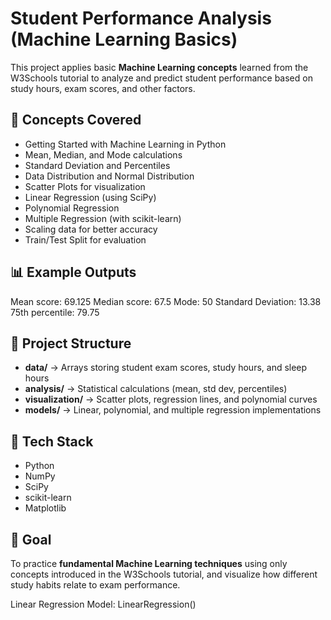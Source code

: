 # Student Performance Analysis (Machine Learning Basics)

This project applies basic **Machine Learning concepts** learned from the W3Schools tutorial to analyze and predict student performance based on study hours, exam scores, and other factors.

## 📖 Concepts Covered
- Getting Started with Machine Learning in Python  
- Mean, Median, and Mode calculations  
- Standard Deviation and Percentiles  
- Data Distribution and Normal Distribution  
- Scatter Plots for visualization  
- Linear Regression (using SciPy)  
- Polynomial Regression  
- Multiple Regression (with scikit-learn)  
- Scaling data for better accuracy  
- Train/Test Split for evaluation  

## 📊 Example Outputs
Mean score: 69.125
Median score: 67.5
Mode: 50
Standard Deviation: 13.38
75th percentile: 79.75

## 📂 Project Structure
- **data/** → Arrays storing student exam scores, study hours, and sleep hours  
- **analysis/** → Statistical calculations (mean, std dev, percentiles)  
- **visualization/** → Scatter plots, regression lines, and polynomial curves  
- **models/** → Linear, polynomial, and multiple regression implementations  

## 🚀 Tech Stack
- Python  
- NumPy  
- SciPy  
- scikit-learn  
- Matplotlib  

## 🎯 Goal
To practice **fundamental Machine Learning techniques** using only concepts introduced in the W3Schools tutorial, and visualize how different study habits relate to exam performance.

Linear Regression Model: LinearRegression()
